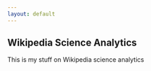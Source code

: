 ```yaml
---
layout: default
---
```


## Wikipedia Science Analytics

This is my stuff on Wikipedia science analytics
